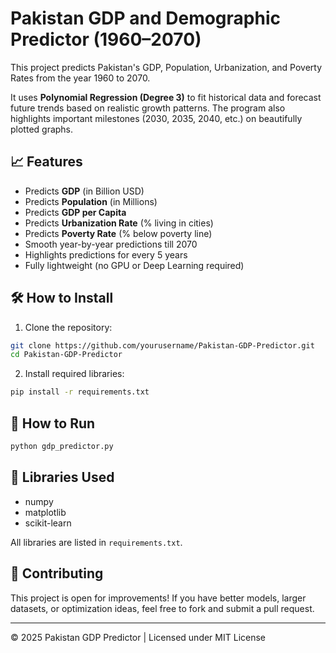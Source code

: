 # Pakistan GDP and Demographic Predictor (1960–2070)

This project predicts Pakistan's GDP, Population, Urbanization, and Poverty Rates from the year 1960 to 2070.

It uses **Polynomial Regression (Degree 3)** to fit historical data and forecast future trends based on realistic growth patterns.
The program also highlights important milestones (2030, 2035, 2040, etc.) on beautifully plotted graphs.

## 📈 Features

- Predicts **GDP** (in Billion USD)
- Predicts **Population** (in Millions)
- Predicts **GDP per Capita**
- Predicts **Urbanization Rate** (% living in cities)
- Predicts **Poverty Rate** (% below poverty line)
- Smooth year-by-year predictions till 2070
- Highlights predictions for every 5 years
- Fully lightweight (no GPU or Deep Learning required)

## 🛠 How to Install

1. Clone the repository:

```bash
git clone https://github.com/yourusername/Pakistan-GDP-Predictor.git
cd Pakistan-GDP-Predictor
```

2. Install required libraries:

```bash
pip install -r requirements.txt
```

## 🚀 How to Run

```bash
python gdp_predictor.py
```

## 📜 Libraries Used

- numpy
- matplotlib
- scikit-learn

All libraries are listed in `requirements.txt`.

## 🤝 Contributing

This project is open for improvements!
If you have better models, larger datasets, or optimization ideas, feel free to fork and submit a pull request.

---

© 2025 Pakistan GDP Predictor | Licensed under MIT License

